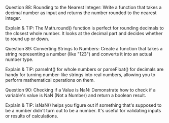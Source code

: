 Question 88: Rounding to the Nearest Integer: Write a function that takes a decimal number as input and returns the number rounded to the nearest integer.

Explain & TIP: The Math.round() function is perfect for rounding decimals to the closest whole number. It looks at the decimal part and decides whether to round up or down.



Question 89: Converting Strings to Numbers: Create a function that takes a string representing a number (like "123") and converts it into an actual number type.

Explain & TIP: parseInt() for whole numbers or parseFloat() for decimals are handy for turning number-like strings into real numbers, allowing you to perform mathematical operations on them.



Question 90: Checking if a Value is NaN: Demonstrate how to check if a variable's value is NaN (Not a Number) and return a boolean result.

Explain & TIP: isNaN() helps you figure out if something that's supposed to be a number didn't turn out to be a number. It's useful for validating inputs or results of calculations.